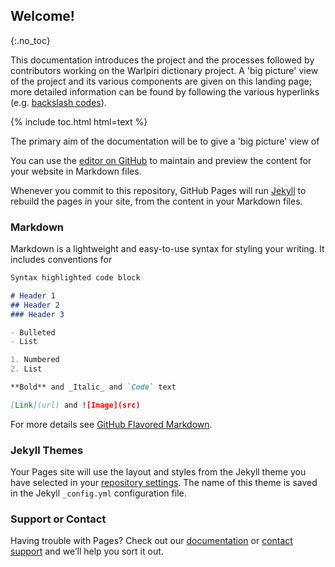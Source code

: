 ## Welcome!
{:.no_toc}

This documentation introduces the project and the processes followed by contributors working on the Warlpiri dictionary project. A 'big picture' view of the project and its various components are given on this landing page; more detailed information can be found by following the various hyperlinks (e.g. [backslash codes](backslash-codes)).

{% include toc.html html=text %}

The primary aim of the documentation will be to give a 'big picture' view of 

You can use the [editor on GitHub](https://github.com/CoEDL/wbp-onboarding/edit/master/index.md) to maintain and preview the content for your website in Markdown files.

Whenever you commit to this repository, GitHub Pages will run [Jekyll](https://jekyllrb.com/) to rebuild the pages in your site, from the content in your Markdown files.

### Markdown

Markdown is a lightweight and easy-to-use syntax for styling your writing. It includes conventions for

```markdown
Syntax highlighted code block

# Header 1
## Header 2
### Header 3

- Bulleted
- List

1. Numbered
2. List

**Bold** and _Italic_ and `Code` text

[Link](url) and ![Image](src)
```

For more details see [GitHub Flavored Markdown](https://guides.github.com/features/mastering-markdown/).

### Jekyll Themes

Your Pages site will use the layout and styles from the Jekyll theme you have selected in your [repository settings](https://github.com/CoEDL/wbp-onboarding/settings). The name of this theme is saved in the Jekyll `_config.yml` configuration file.

### Support or Contact

Having trouble with Pages? Check out our [documentation](https://help.github.com/categories/github-pages-basics/) or [contact support](https://github.com/contact) and we’ll help you sort it out.
